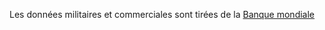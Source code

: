 Les données militaires et commerciales sont tirées de la [Banque mondiale](https://donnees.banquemondiale.org/)
